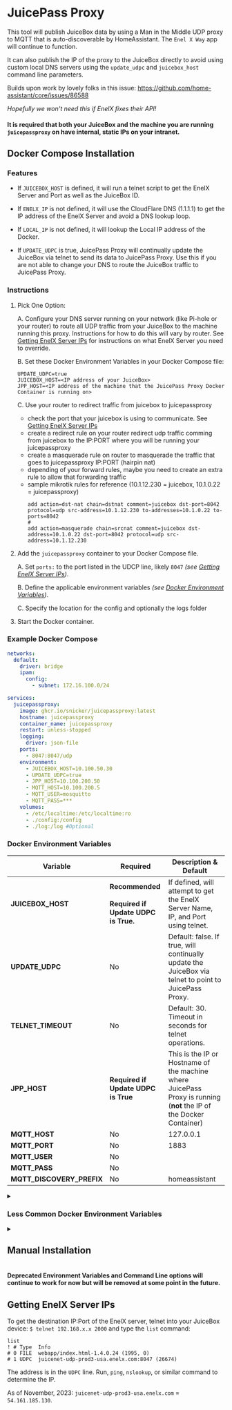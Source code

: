 # JuicePass Proxy

This tool will publish JuiceBox data by using a Man in the Middle UDP proxy to MQTT that is auto-discoverable by HomeAssistant. The `Enel X Way` app will continue to function.

It can also publish the IP of the proxy to the JuiceBox directly to avoid using custom local DNS servers using the `update_udpc` and `juicebox_host` command line parameters.

Builds upon work by lovely folks in this issue: https://github.com/home-assistant/core/issues/86588

_Hopefully we won't need this if EnelX fixes their API!_

#### It is required that both your JuiceBox and the machine you are running `juicepassproxy` on have internal, static IPs on your intranet.

## Docker Compose Installation

### Features
*  If `JUICEBOX_HOST` is defined, it will run a telnet script to get the EnelX Server and Port as well as the JuiceBox ID.

*  If `ENELX_IP` is not defined, it will use the CloudFlare DNS (1.1.1.1) to get the IP address of the EnelX Server and avoid a DNS lookup loop.

*  If `LOCAL_IP` is not defined, it will lookup the Local IP address of the Docker.

* If `UPDATE_UDPC` is true, JuicePass Proxy will continually update the JuiceBox via telnet to send its data to JuicePass Proxy. Use this if you are not able to change your DNS to route the JuiceBox traffic to JuicePass Proxy.

### Instructions

1. Pick One Option:

    A. Configure your DNS server running on your network (like Pi-hole or your router) to route all UDP traffic from your JuiceBox to the machine running this proxy. Instructions for how to do this will vary by router. See [Getting EnelX Server IPs](#getting-enelx-server-ips) for instructions on what EnelX Server you need to override.

    B. Set these Docker Environment Variables in your Docker Compose file:</br>
      ```
      UPDATE_UDPC=true
      JUICEBOX_HOST=<IP address of your JuiceBox>
      JPP_HOST=<IP address of the machine that the JuicePass Proxy Docker Container is running on>
      ```

    C. Use your router to redirect traffic from juicebox to juicepassproxy
      - check the port that your juicebox is using to communicate. See [Getting EnelX Server IPs](#getting-enelx-server-ips)
      - create a redirect rule on your router redirect udp traffic comming from juicebox to the IP:PORT where you will be running your juicepassproxy
      - create a masquerade rule on router to masquerade the traffic that goes to juicepassproxy IP:PORT (hairpin nat)
      - depending of your forward rules, maybe you need to create an extra rule to allow that forwarding traffic
      - sample mikrotik rules for reference (10.1.12.230 = juicebox, 10.1.0.22 = juicepassproxy)
        ```
        add action=dst-nat chain=dstnat comment=juicebox dst-port=8042 protocol=udp src-address=10.1.12.230 to-addresses=10.1.0.22 to-ports=8042
        #
        add action=masquerade chain=srcnat comment=juicebox dst-address=10.1.0.22 dst-port=8042 protocol=udp src-address=10.1.12.230
        ```

1. Add the `juicepassproxy` container to your Docker Compose file.

    A.  Set `ports:` to the port listed in the UDCP line, likely `8047` _(see [Getting EnelX Server IPs](#getting-enelx-server-ips))_.

    B. Define the applicable environment variables _(see [Docker Environment Variables](#docker-environment-variables))_.

    C. Specify the location for the config and optionally the logs folder

1. Start the Docker container.

### Example Docker Compose

```yaml
networks:
  default:
    driver: bridge
    ipam:
      config:
        - subnet: 172.16.100.0/24

services:
  juicepassproxy:
    image: ghcr.io/snicker/juicepassproxy:latest
    hostname: juicepassproxy
    container_name: juicepassproxy
    restart: unless-stopped
    logging:
      driver: json-file
    ports:
      - 8047:8047/udp
    environment:
      - JUICEBOX_HOST=10.100.50.30
      - UPDATE_UDPC=true
      - JPP_HOST=10.100.200.50
      - MQTT_HOST=10.100.200.5
      - MQTT_USER=mosquitto
      - MQTT_PASS=***
    volumes:
      - /etc/localtime:/etc/localtime:ro
      - ./config:/config
      - ./log:/log #Optional
```

### Docker Environment Variables

Variable | Required | Description & Default |
-- | -- | --
**JUICEBOX_HOST** | **Recommended**</br></br>**Required if Update UDPC is True.** | If defined, will attempt to get the EnelX Server Name, IP, and Port using telnet.
**UPDATE_UDPC** | No | Default: false. If true, will continually update the JuiceBox via telnet to point to JuicePass Proxy.
**TELNET_TIMEOUT** | No | Default: 30. Timeout in seconds for telnet operations.
**JPP_HOST**  | **Required if Update UDPC is True** |  This is the IP or Hostname of the machine where JuicePass Proxy is running (**not** the IP of the Docker Container)
**MQTT_HOST** | No | 127.0.0.1
**MQTT_PORT** | No | 1883
**MQTT_USER** | No |
**MQTT_PASS** | No |
**MQTT_DISCOVERY_PREFIX** | No | homeassistant

<details>
<summary><h3>Less Common Docker Environment Variables</h3></summary>

Variable | Required | Description & Default |
-- | -- | --
**DEVICE_NAME** | No | JuiceBox
**DEBUG** | No | false
**EXPERIMENTAL**  | No  | Default: false. Enables additional entities in Home Assistant that are in in development or can be used toward developing the ability to send commands to a JuiceBox
**IGNORE_ENELX**  | No  | Default: false. If true, will not send commands received from EnelX to the JuiceBox nor send outgoing information from the JuiceBox to EnelX
**TELNET_TIMEOUT**  | No  | Default: 30. Timeout in seconds for telnet operations.
**JUICEBOX_ID**  | No | If not defined, will attempt to get the JuiceBox ID using telnet.
**LOCAL_IP**<br><br>_Deprecated Variable: SRC_ | No | If not defined, will attempt to get the Local Docker IP. Can optionally define port (ex. 127.0.0.1:8047). If unsuccessful, will default to 127.0.0.1.
**LOCAL_PORT** | No | Local port for JuicePass Proxy to listen on. If not defined, will use the EnelX Port.
**ENELX_IP**<br><br>_Deprecated Variable: DST_ | No | If not defined, will attempt to get the IP of the EnelX Server. If unsuccessful, will default to 54.161.185.130. Can optionally define port (ex. 54.161.185.130:8047). If defined, only use the IP address of the EnelX Server and not the fully qualified domain name to avoid DNS lookup loops.
</details>

<details>
<summary><h2>Manual Installation</h2></summary>

1. Clone this repository
2. Use Python 3.10+ (I recommend setting up a virtual environment)
3. Install requirements `pip install -r requirements.txt`
4. Launch by executing `python3 juicepassproxy.py --juicebox_host <IP of the JuiceBox> --mqtt_host <mqtt_host>` (params documented below)
5. Nothing happens!
6. Configure your DNS server running on your network (like Pi-hole or your router) to route all DNS requests from EnelX to the machine running this proxy. For me this was `juicenet-udp-prod3-usa.enelx.com`. See below for instructions to determine that.
7. Alternatively to #6, you can enable `--update_udpc` on the command line and set `--juicebox_host` and the application will force publish the IP in the `--local_ip` argument to the JuiceBox and avoid the need to set DNS rules on your router or DNS server. **NOTE: if you need to publish a different IP than the one in the `--local_ip` argument, you can make use of the `--jpp_host` arg.**

### CLI Options

```
options:
  -h, --help            show this help message and exit
  --juicebox_host HOST  Host or IP address of the JuiceBox. Required for
                        --update_udpc or if --enelx_ip not defined.
  --update_udpc         Update UDPC on the JuiceBox. Requires --juicebox_host
  --jpp_host, --juicepass_proxy_host HOST
                        EXTERNAL host or IP address of the machine running
                        JuicePass Proxy. Optional: only necessary when using
                        --update_udpc and it will be inferred from the address
                        in --local_ip if omitted.
  -H, --mqtt_host HOST  MQTT Hostname to connect to (default: 127.0.0.1)
  -p, --mqtt_port PORT  MQTT Port (default: 1883)
  -u, --mqtt_user USER  MQTT Username
  -P, --mqtt_password PASSWORD
                        MQTT Password
  -D, --mqtt_discovery_prefix PREFIX
                        Home Assistant MQTT topic prefix (default:
                        homeassistant)
  --config_loc LOC      The location to store the config file (default:
                        ~/.juicepassproxy)
  --log_loc LOC         The location to store the log files (default: ~)
  --name DEVICE_NAME    Home Assistant Device Name (default: JuiceBox)
  --debug               Show Debug level logging. (default: Info)
  --experimental        Enables additional entities in Home Assistant that are
                        in in development or can be used toward developing the
                        ability to send commands to a JuiceBox.
  --ignore_enelx        If set, will not send commands received from EnelX to
                        the JuiceBox nor send outgoing information from the
                        JuiceBox to EnelX
  --telnet_timeout SECONDS
                        Timeout in seconds for Telnet operations (default: 30)
  --juicebox_id ID      JuiceBox ID. If not defined, will obtain it
                        automatically.
  --local_ip IP         Local IP (and optional port). If not defined, will
                        obtain it automatically. (Ex. 127.0.0.1:8047)
                        [Deprecated: -s --src]
  --local_port PORT     Local Port for JPP to listen on.
  --enelx_ip IP         Destination IP (and optional port) of EnelX Server. If
                        not defined, --juicebox_host required and then will
                        obtain it automatically. (Ex. 54.161.185.130:8047)
                        [Deprecated: -d --dst]
```

_For `--enelx_ip`, only use the IP address of the EnelX Server and **not** the fully qualified domain name (FQDN) to avoid DNS lookup loops._

</details>

#### Deprecated Environment Variables and Command Line options will continue to work for now but will be removed at some point in the future.

## Getting EnelX Server IPs

To get the destination IP:Port of the EnelX server, telnet into your JuiceBox device:
`$ telnet 192.168.x.x 2000`
and type the `list` command:

```
list
! # Type  Info
# 0 FILE  webapp/index.html-1.4.0.24 (1995, 0)
# 1 UDPC  juicenet-udp-prod3-usa.enelx.com:8047 (26674)
```

The address is in the `UDPC` line. Run, `ping`, `nslookup`, or similar command to determine the IP.

As of November, 2023: `juicenet-udp-prod3-usa.enelx.com` = `54.161.185.130`.
